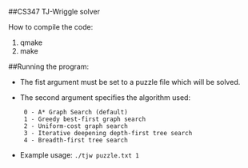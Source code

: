 ##CS347 TJ-Wriggle solver

How to compile the code:

 1. qmake
 2. make

##Running the program:

 * The fist argument must be set to a puzzle file which will be solved.
 * The second argument specifies the algorithm used:
 
        0 - A* Graph Search (default)
        1 - Greedy best-first graph search
        2 - Uniform-cost graph search
        3 - Iterative deepening depth-first tree search
        4 - Breadth-first tree search

 * Example usage: `./tjw puzzle.txt 1`


